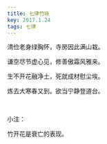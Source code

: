 ```yaml
---
title: 七律竹咏
key: 2017.1.24
tags: 七律
---
```


清俭老身绿胸怀，寺房因此满山栽。

谦空尽节虚心见，修善傲霜风雅来。

生不开花融净土，死就成材慰尘埃。

炼去大寒春又到。欲当宁静登道台。

</br>

小注：

竹开花是衰亡的表现。

</br>


